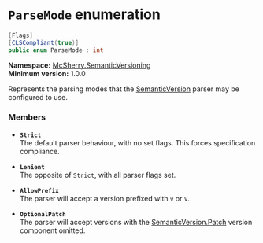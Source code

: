 # `ParseMode` enumeration

```c#
[Flags]
[CLSCompliant(true)]
public enum ParseMode : int
```

**Namespace:** [McSherry.SemanticVersioning][1]  
**Minimum version:** 1.0.0

[1]: ./

Represents the parsing modes that the [SemanticVersion][2] parser
may be configured to use.

[2]: ./SemanticVersion


### Members

- **`Strict`**  
  The default parser behaviour, with no set flags. This forces
  specification compliance.
  
- **`Lenient`**  
  The opposite of `Strict`, with all parser flags set.
  
- **`AllowPrefix`**  
  The parser will accept a version prefixed with `v` or `V`.
  
- **`OptionalPatch`**  
  The parser will accept versions with the [SemanticVersion.Patch][3]
  version component omitted.
  
[3]: ./SemanticVersion/Patch.md